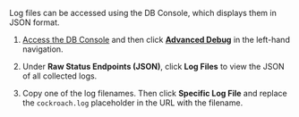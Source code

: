 Log files can be accessed using the DB Console, which displays them in JSON format.

1. [Access the DB Console](ui-overview.html#db-console-access) and then click [**Advanced Debug**](ui-debug-pages.html) in the left-hand navigation.

2. Under **Raw Status Endpoints (JSON)**, click **Log Files** to view the JSON of all collected logs.

3. Copy one of the log filenames. Then click **Specific Log File** and replace the `cockroach.log` placeholder in the URL with the filename.